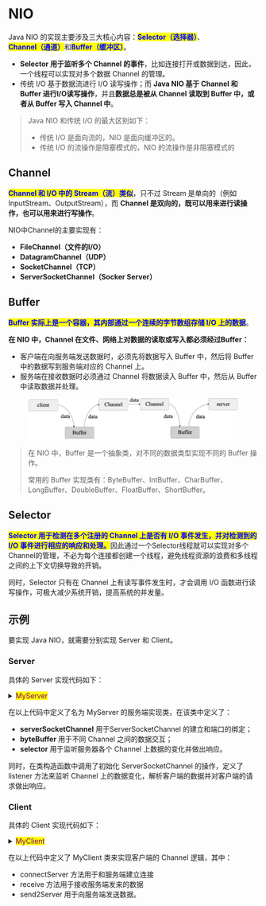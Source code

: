 # NIO

Java NIO 的实现主要涉及三大核心内容：<mark style="color:blue;">**Selector（选择器）**</mark>、<mark style="color:blue;">**Channel（通道）**</mark>和<mark style="color:blue;">**Buffer（缓冲区）**</mark>。

* **Selector 用于监听多个 Channel 的事件**，比如连接打开或数据到达，因此，一个线程可以实现对多个数据 Channel 的管理。
* 传统 I/O 基于数据流进行 I/O 读写操作；而 **Java NIO 基于 Channel 和 Buffer 进行I/O读写操作**，并且**数据总是被从 Channel 读取到 Buffer 中，或者从 Buffer 写入 Channel 中**。

> Java NIO 和传统 I/O 的最大区别如下：
>
> * 传统 I/O 是面向流的，NIO 是面向缓冲区的。
> * 传统 I/O 的流操作是阻塞模式的，NIO 的流操作是非阻塞模式的

## Channel

<mark style="color:blue;">**Channel 和 I/O 中的 Stream（流）类似**</mark>，只不过 Stream 是单向的（例如InputStream、OutputStream），而 **Channel 是双向的，既可以用来进行读操作，也可以用来进行写操作**。

NIO中Channel的主要实现有：

* **FileChannel（文件的I/O）**
* **DatagramChannel（UDP）**
* **SocketChannel（TCP）**
* **ServerSocketChannel（Socker Server）**

## Buffer

<mark style="color:blue;">**Buffer 实际上是一个容器，其内部通过一个连续的字节数组存储 I/O 上的数据**</mark>。

**在 NIO 中，Channel 在文件、网络上对数据的读取或写入都必须经过Buffer：**

* 客户端在向服务端发送数据时，必须先将数据写入 Buffer 中，然后将 Buffer 中的数据写到服务端对应的 Channel 上。
* 服务端在接收数据时必须通过 Channel 将数据读入 Buffer 中，然后从 Buffer 中读取数据并处理。

<figure><img src="../../.gitbook/assets/epub_27741217_21.jpg" alt=""><figcaption></figcaption></figure>

> 在 NIO 中，Buffer 是一个抽象类，对不同的数据类型实现不同的 Buffer 操作。
>
> 常用的 Buffer 实现类有：ByteBuffer、IntBuffer、CharBuffer、LongBuffer、DoubleBuffer、FloatBuffer、ShortBuffer。

## Selector

<mark style="color:blue;">**Selector 用于检测在多个注册的 Channel 上是否有 I/O 事件发生，并对检测到的 I/O 事件进行相应的响应和处理。**</mark>因此通过一个Selector线程就可以实现对多个Channel的管理，不必为每个连接都创建一个线程，避免线程资源的浪费和多线程之间的上下文切换导致的开销。

同时，Selector 只有在 Channel 上有读写事件发生时，才会调用 I/O 函数进行读写操作，可极大减少系统开销，提高系统的并发量。

## 示例

要实现 Java NIO，就需要分别实现 Server 和 Client。

### Server

具体的 Server 实现代码如下：

<details>

<summary><mark style="color:purple;">MyServer</mark></summary>

```java
public  class  MyServer  {
    private  int  size  =  1024;
    private  ServerSocketChannel  serverSocketChannel;
    private  ByteBuffer  byteBuffer;
    private  Selector  selector;
    private  int  remoteClientNum  =  0;
    public  MyServer(int  port)  {
      try  {
          //在构造函数中初始化Channel监听
          initChannel(port);
      }  catch  (IOException  e)  {
          e.printStackTrace();
          System.exit(-1);
      }
    }
    //Channel的初始化
    public  void  initChannel(int  port)  throws  IOException  {
      //打开Channel
      serverSocketChannel  =  ServerSocketChannel.open();
      //设置为非阻塞模式
      serverSocketChannel.configureBlocking(false);
      //绑定端口
      serverSocketChannel.bind(new  InetSocketAddress(port));
      System.out.println("listener  on  port:  "  +  port);
      //选择器的创建
      selector  =  Selector.open();
      //向选择器注册通道
      serverSocketChannel.register(selector,  SelectionKey.OP_ACCEPT);
      //分配缓冲区的大小
      byteBuffer  =  ByteBuffer.allocate(size);
    }
    //监听器，用于监听Channel上的数据变化
    private  void  listener()  throws  Exception  {
      while  (true)  {
          //返回的int值表示有多少个Channel处于就绪状态
          int  n  =  selector.select();
          if  (n  ==  0)  {
              continue;
          }
          //每个selector对应多个SelectionKey，每个SelectionKey对应一个Channel
          Iterator<SelectionKey>  iterator  =
                                    selector.selectedKeys().iterator();
          while  (iterator.hasNext())  {
              SelectionKey  key  =  iterator.next();
              //如果SelectionKey处于连接就绪状态，则开始接收客户端的连接
              if  (key.isAcceptable())  {
                //获取Channel
            ServerSocketChannel  server =  (ServerSocketChannel) key.channel();
                //Channel接收连接
                SocketChannel  channel  =  server.accept();
                //Channel注册
                registerChannel(selector,  channel,  SelectionKey.OP_READ);
                //远程客户端的连接数
                remoteClientNum++;
                System.out.println("online  client  num="+remoteClientNum);
                write(channel, "hello  client".getBytes());
              }
              //如果通道已经处于读就绪状态
              if  (key.isReadable())  {
                read(key);
              }
              iterator.remove();
          }
      }
    }
    private  void  read(SelectionKey  key)  throws  IOException  {
      SocketChannel  socketChannel  =  (SocketChannel)  key.channel();
      int  count;
      byteBuffer.clear();
      //从通道中读数据到缓冲区
      while  ((count  =  socketChannel.read(byteBuffer))  >  0)  {
          //byteBuffer写模式变为读模式
          byteBuffer.flip();
          while  (byteBuffer.hasRemaining())  {
              System.out.print((char)byteBuffer.get());
          }
          byteBuffer.clear();
      }
      if  (count  <  0)  {
          socketChannel.close();
      }
    }
    private  void  write(SocketChannel  channel, byte[]  writeData)  throws IOException  {
      byteBuffer.clear();
      byteBuffer.put(writeData);
      //byteBuffer从写模式变成读模式
      byteBuffer.flip();
      //将缓冲区的数据写入通道中
      channel.write(byteBuffer);
    }
    private  void  registerChannel(Selector  selector,  SocketChannel  channel, int  opRead)  throws  IOException  {
      if  (channel  ==  null)  {
          return;
      }
      channel.configureBlocking(false);
      channel.register(selector,  opRead);
    }
    public  static  void  main(String[]  args)  {
      try  {
          MyServer  myServer  =  new  MyServer(9999);
          myServer.listener();
      }  catch  (Exception  e)  {
          e.printStackTrace();
      }
    }


}

```

</details>

在以上代码中定义了名为 MyServer 的服务端实现类，在该类中定义了：

* **serverSocketChannel** 用于ServerSocketChannel 的建立和端口的绑定；
* **byteBuffer** 用于不同 Channel 之间的数据交互；
* **selector** 用于监听服务器各个 Channel 上数据的变化并做出响应。

同时，在类构造函数中调用了初始化 ServerSocketChannel 的操作，定义了 listener 方法来监听 Channel 上的数据变化，解析客户端的数据并对客户端的请求做出响应。

### Client

具体的 Client 实现代码如下：

<details>

<summary><mark style="color:purple;">MyClient</mark></summary>

```java
public class MyClient {
    private int size = 1024;
    private ByteBuffer byteBuffer;
    private SocketChannel socketChannel;

    public void connectServer() throws IOException {
        socketChannel = SocketChannel.open();
        socketChannel.connect(new InetSocketAddress("127.0.0.1", 9999));
        socketChannel.configureBlocking(false);
        byteBuffer = ByteBuffer.allocate(size);
        receive();
    }

    private void receive() throws IOException {
        while (true) {
            byteBuffer.clear();
            int count;
            //如果没有数据可读，则read方法一直阻塞，直到读取到新的数据
            while ((count = socketChannel.read(byteBuffer)) > 0) {
                byteBuffer.flip();
                while (byteBuffer.hasRemaining()) {
                    System.out.print((char) byteBuffer.get());
                }
                send2Server("say  hi".getBytes());
                byteBuffer.clear();
            }
        }
    }

    private void send2Server(byte[] bytes) throws IOException {
        byteBuffer.clear();
        byteBuffer.put(bytes);
        byteBuffer.flip();
        socketChannel.write(byteBuffer);
    }

    public static void main(String[] args) throws IOException {
        new MyClient().connectServer();
    }
}
```

</details>

在以上代码中定义了 MyClient 类来实现客户端的 Channel 逻辑，其中：

* connectServer 方法用于和服务端建立连接
* receive 方法用于接收服务端发来的数据
* send2Server 用于向服务端发送数据。
